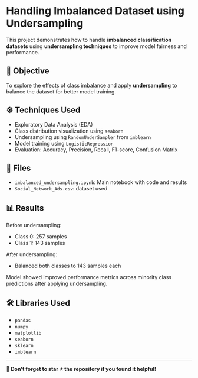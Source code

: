 # Handling Imbalanced Dataset using Undersampling

This project demonstrates how to handle **imbalanced classification datasets** using **undersampling techniques** to improve model fairness and performance.

## 📌 Objective
To explore the effects of class imbalance and apply **undersampling** to balance the dataset for better model training.

## ⚙️ Techniques Used
- Exploratory Data Analysis (EDA)
- Class distribution visualization using `seaborn`
- Undersampling using `RandomUnderSampler` from `imblearn`
- Model training using `LogisticRegression`
- Evaluation: Accuracy, Precision, Recall, F1-score, Confusion Matrix

## 📂 Files
- `imbalanced_undersampling.ipynb`: Main notebook with code and results
- `Social_Network_Ads.csv`: dataset used

## 📊 Results
Before undersampling:
- Class 0: 257 samples
- Class 1: 143 samples

After undersampling:
- Balanced both classes to 143 samples each

Model showed improved performance metrics across minority class predictions after applying undersampling.

## 🛠 Libraries Used
- `pandas`
- `numpy`
- `matplotlib`
- `seaborn`
- `sklearn`
- `imblearn`

---

**📌 Don't forget to star ⭐ the repository if you found it helpful!**
